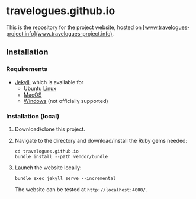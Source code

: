 # travelogues.github.io

This is the repository for the project website, hosted on [www.travelogues-project.info](www.travelogues-project.info).

## Installation

### Requirements

* [Jekyll](https://jekyllrb.com/), which is available for 
    * [Ubuntu Linux](https://jekyllrb.com/docs/installation/#ubuntu)
    * [MacOS](https://jekyllrb.com/docs/installation/#macOS)
    * [Windows](https://jekyllrb.com/docs/windows/) (not officially supported)

### Installation (local)

1. Download/clone this project.
2. Navigate to the directory and download/install the Ruby gems needed:

       cd travelogues.github.io
       bundle install --path vendor/bundle
       
3. Launch the website locally:

       bundle exec jekyll serve --incremental
       
   The website can be tested at `http://localhost:4000/`.
     
